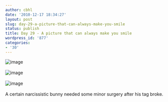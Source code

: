 ```yaml
---
author: cbhl
date: '2010-12-17 18:34:27'
layout: post
slug: day-29-a-picture-that-can-always-make-you-smile
status: publish
title: Day 29 - A picture that can always make you smile
wordpress_id: '877'
categories:
- '30'
---
```


![image](http://blog.azuresky.ca/blog/wp-content/uploads/2010/12/wpid-IMG_20101211_210919.jpg)\
\
![image](http://blog.azuresky.ca/blog/wp-content/uploads/2010/12/wpid-IMG_20101211_210945.jpg)\
\
![image](http://blog.azuresky.ca/blog/wp-content/uploads/2010/12/wpid-IMG_20101211_211635.jpg)\
\
A certain narcissistic bunny needed some minor surgery after his tag
broke.
